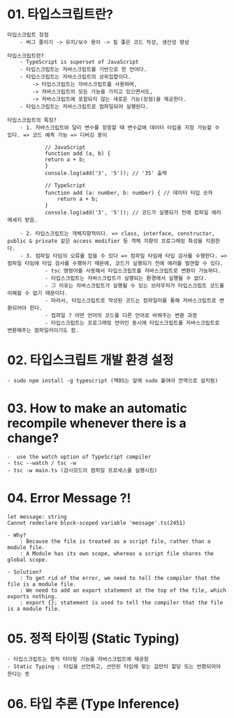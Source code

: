 # 01. 타입스크립트란?

    타입스크립트 장점
        - 버그 줄이기 -> 유지/보수 용이 -> 질 좋은 코드 작성, 생산성 향상

    타입스크립트란?
        - TypeScript is superset of JavaScript
        - 타입스크립트는 자바스크립트를 기반으로 한 언어다.
        - 타입스크립트는 자바스크립트의 상위집합이다.
            -> 타입스크립트는 자바스크립트를 사용하며,
            -> 자바스크립트의 모든 기능을 가지고 있으면서도,
            -> 자바스크립트에 포함되지 않는 새로운 기능(장점)을 제공한다.
        - 타입스크립트는 자바스크립트로 컴파일되어 실행된다.

    타입스크립트의 특징?
        - 1. 자바스크립트와 달리 변수를 정읭할 때 변수값에 데이터 타입을 지정 가능할 수 있다. => 코드 예측 가능 => 디버깅 용이

                // JavaScript
                function add (a, b) {
                return a + b;
                }
                console.log(add('3', '5')); // '35' 출력

                // TypeScript
                function add (a: number, b: number) { // 데이터 타입 숫자
                    return a + b;
                }
                console.log(add('3', '5')); // 코드가 실행되기 전에 컴파일 에러 메세지 받음.

        - 2. 타입스크립트는 객체지향적이다. => class, interface, constructor, public & private 같은 access modifier 등 객체 지향의 프로그래밍 특성을 지원한다.
        - 3. 컴파일 타임의 오류를 잡을 수 있다 => 컴파일 타임에 타입 검사를 수행한다. => 컴파일 타임에 타입 검사를 수행하기 때문에, 코드가 실행되기 전에 에러를 발견할 수 있다.
                - tsc 명령어를 사용해서 타입스크립트를 자바스크립트로 변환이 가능하다.
                - 타입스크립트는 자바스크립트가 실행되는 환경에서 실행될 수 없다.
                - 그 이유는 자바스크립트가 실행될 수 있는 브라우저가 타입스크립트 코드를 이해할 수 없기 때문이다.
                - 따라서, 타입스크립트로 작성된 코드는 컴파일러를 통해 자바스크립트로 변환되어야 한다.
                - 컵파일 ? 어떤 언어의 코드를 다른 언어로 바꿔주는 변환 과정
                - 타입스크립트는 프로그래밍 언어인 동시에 타입스크립트를 자바스크립트로 변환해주는 컴파일러이기도 함.

# 02. 타입스크립트 개발 환경 설정

    - sudo npm install -g typescript (맥OS는 앞에 sudo 붙여야 전역으로 설치됨)

# 03. How to make an automatic recompile whenever there is a change?

    -  use the watch option of TypeScript compiler
    - tsc --watch / tsc -w
    - tsc -w main.ts (감시모드의 컴파일 프로세스를 실행시킴)

# 04. Error Message ?!

    let message: string
    Cannot redeclare block-scoped variable 'message'.ts(2451)

    - Why?
        : Because the file is treated as a script file, rather than a module file.
        : A Module has its own scope, whereas a script file shares the global scope.

    - Solution?
        : To get rid of the error, we need to tell the compiler that the file is a module file.
        : We need to add an export statement at the top of the file, which exports nothing.
        : export {}; statement is used to tell the compiler that the file is a module file.

# 05. 정적 타이핑 (Static Typing)

    - 타입스크립트는 정적 타이핑 기능을 자바스크립트에 제공함
    - Static Typing : 타입을 선언하고, 선언된 타입에 맞는 값만이 할당 또는 반환되어야 한다는 뜻

# 06. 타입 추론 (Type Inference)
